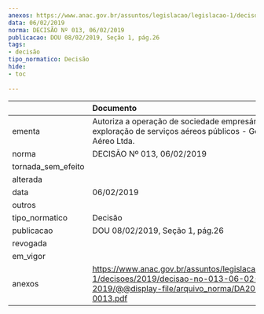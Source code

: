 ```yaml
---
anexos: https://www.anac.gov.br/assuntos/legislacao/legislacao-1/decisoes/2019/decisao-no-013-06-02-2019/@@display-file/arquivo_norma/DA2019-0013.pdf
data: 06/02/2019
norma: DECISÃO Nº 013, 06/02/2019
publicacao: DOU 08/02/2019, Seção 1, pág.26
tags:
- decisão
tipo_normatico: Decisão
hide: 
- toc 
 
---
```


|                    | Documento                                                                                                                                     |
|:-------------------|:----------------------------------------------------------------------------------------------------------------------------------------------|
| ementa             | Autoriza a operação de sociedade empresária para exploração de serviços aéreos públicos - Goose Táxi Aéreo Ltda.                              |
| norma              | DECISÃO Nº 013, 06/02/2019                                                                                                                    |
| tornada_sem_efeito |                                                                                                                                               |
| alterada           |                                                                                                                                               |
| data               | 06/02/2019                                                                                                                                    |
| outros             |                                                                                                                                               |
| tipo_normatico     | Decisão                                                                                                                                       |
| publicacao         | DOU 08/02/2019, Seção 1, pág.26                                                                                                               |
| revogada           |                                                                                                                                               |
| em_vigor           |                                                                                                                                               |
| anexos             | https://www.anac.gov.br/assuntos/legislacao/legislacao-1/decisoes/2019/decisao-no-013-06-02-2019/@@display-file/arquivo_norma/DA2019-0013.pdf |